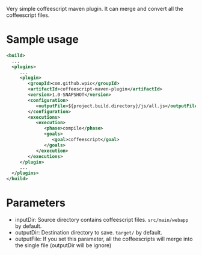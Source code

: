 Very simple coffeescript maven plugin. It can merge and convert all the coffeescript files.

# Sample usage

```xml
<build>
  ...
  <plugins>
     ...
     <plugin>
        <groupId>com.github.wpic</groupId>
        <artifactId>coffeescript-maven-plugin</artifactId>
        <version>1.0-SNAPSHOT</version>
        <configuration>
           <outputFile>${project.build.directory}/js/all.js</outputFile>
        </configuration>
        <executions>
           <execution>
              <phase>compile</phase>
              <goals>
                 <goal>coffeescript</goal>
              </goals>
           </execution>
        </executions>
     </plugin>
     ...
  </plugins>
</build>
```

# Parameters

* inputDir: Source directory contains coffeescript files. ```src/main/webapp``` by default.
* outputDir: Destination directory to save. ```target/``` by default.
* outputFile: If you set this parameter, all the coffeescripts will merge into the single file (outputDir will be ignore)